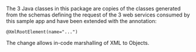The 3 Java classes in this package are copies of the classes generated from the schemas defining the request of the 3 
web services consumed by this sample app and have been extended with the annotation: 

```
@XmlRootElement(name="...")
```

The change allows in-code marshalling of XML to Objects. 